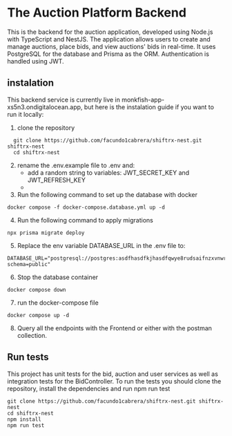 # The Auction Platform Backend
This is the backend for the auction application, developed using Node.js with TypeScript and NestJS. The application allows users to create and manage auctions, place bids, and view auctions' bids in real-time. It uses PostgreSQL for the database and Prisma as the ORM. Authentication is handled using JWT.

## instalation

This backend service is currently live in monkfish-app-xs5n3.ondigitalocean.app, but here is the instalation guide if you want to run it locally:

1) clone the repository
```
  git clone https://github.com/facundo1cabrera/shiftrx-nest.git shiftrx-nest
  cd shiftrx-nest
```

2) rename the .env.example file to .env and:
    - add a random string to variables: JWT_SECRET_KEY and JWT_REFRESH_KEY
    -  
4) Run the following command to set up the database with docker
```
docker compose -f docker-compose.database.yml up -d
```

4) Run the following command to apply migrations
```
npx prisma migrate deploy
```

5) Replace the env variable DATABASE_URL in the .env file to:
```
DATABASE_URL="postgresql://postgres:asdfhasdfkjhasdfqwye8rudsaifnzxvnwrglkz@postgres:5432/shiftdb?schema=public"
```
6) Stop the database container
```
docker compose down
```

7) run the docker-compose file
```
docker compose up -d
```

8) Query all the endpoints with the Frontend or either with the postman collection.


## Run tests

This project has unit tests for the bid, auction and user services as well as integration tests for the BidController.
To run the tests you should clone the repository, install the dependencies and run npm run test
```
git clone https://github.com/facundo1cabrera/shiftrx-nest.git shiftrx-nest
cd shiftrx-nest
npm install
npm run test
```
